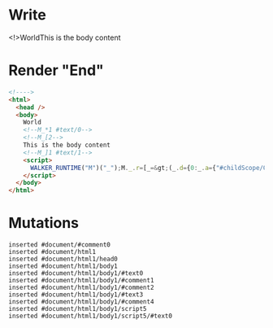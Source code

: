 # Write
  <!>World<!--M_*1 #text/0--><!--M_[2-->This is the body content<!--M_]1 #text/1--><script>WALKER_RUNTIME("M")("_");M._.r=[_=>(_.d={0:_.a={"#childScope/0":_.b={"#text/1!":_.c={}}},1:_.b,2:_.c},_.b["#text/1("]=_._["__tests__/template.marko_1_renderer"](_.a),_.d),0]</script>


# Render "End"
```html
<!---->
<html>
  <head />
  <body>
    World
    <!--M_*1 #text/0-->
    <!--M_[2-->
    This is the body content
    <!--M_]1 #text/1-->
    <script>
      WALKER_RUNTIME("M")("_");M._.r=[_=&gt;(_.d={0:_.a={"#childScope/0":_.b={"#text/1!":_.c={}}},1:_.b,2:_.c},_.b["#text/1("]=_._["__tests__/template.marko_1_renderer"](_.a),_.d),0]
    </script>
  </body>
</html>
```

# Mutations
```
inserted #document/#comment0
inserted #document/html1
inserted #document/html1/head0
inserted #document/html1/body1
inserted #document/html1/body1/#text0
inserted #document/html1/body1/#comment1
inserted #document/html1/body1/#comment2
inserted #document/html1/body1/#text3
inserted #document/html1/body1/#comment4
inserted #document/html1/body1/script5
inserted #document/html1/body1/script5/#text0
```